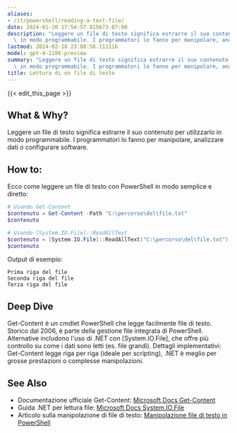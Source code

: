 ```yaml
---
aliases:
- /it/powershell/reading-a-text-file/
date: 2024-01-20 17:54:57.815673-07:00
description: "Leggere un file di testo significa estrarre il suo contenuto per utilizzarlo\
  \ in modo programmabile. I programmatori lo fanno per manipolare, analizzare\u2026"
lastmod: 2024-02-18 23:08:56.111116
model: gpt-4-1106-preview
summary: "Leggere un file di testo significa estrarre il suo contenuto per utilizzarlo\
  \ in modo programmabile. I programmatori lo fanno per manipolare, analizzare\u2026"
title: Lettura di un file di testo
---
```


{{< edit_this_page >}}

## What & Why?
Leggere un file di testo significa estrarre il suo contenuto per utilizzarlo in modo programmabile. I programmatori lo fanno per manipolare, analizzare dati o configurare software.

## How to:
Ecco come leggere un file di testo con PowerShell in modo semplice e diretto:

```PowerShell
# Usando Get-Content
$contenuto = Get-Content -Path "C:\percorso\del\file.txt"
$contenuto

# Usando [System.IO.File]::ReadAllText
$contenuto = [System.IO.File]::ReadAllText("C:\percorso\del\file.txt")
$contenuto
```

Output di esempio:

```
Prima riga del file
Seconda riga del file
Terza riga del file
```

## Deep Dive
Get-Content è un cmdlet PowerShell che legge facilmente file di testo. Storico dal 2006, è parte della gestione file integrata di PowerShell. Alternative includono l'uso di .NET con [System.IO.File], che offre più controllo su come i dati sono letti (es. file grandi). Dettagli implementativi: Get-Content legge riga per riga (ideale per scripting), .NET è meglio per grosse prestazioni o complesse manipolazioni.

## See Also
- Documentazione ufficiale Get-Content: [Microsoft Docs Get-Content](https://docs.microsoft.com/en-us/powershell/module/microsoft.powershell.management/get-content)
- Guida .NET per lettura file: [Microsoft Docs System.IO.File](https://docs.microsoft.com/en-us/dotnet/api/system.io.file?view=net-6.0)
- Articolo sulla manipolazione di file di testo: [Manipolazione file di testo in PowerShell](https://www.red-gate.com/simple-talk/sysadmin/powershell/powershell-data-basics-file-based-data/)
